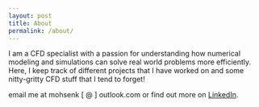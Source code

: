 ```yaml
---
layout: post
title: About
permalink: /about/
---
```


I am a CFD specialist with a passion for understanding how numerical modeling and 
simulations can solve real world problems more efficiently. Here, I keep track of
different projects that I have worked on and some nitty-gritty CFD stuff that I 
tend to forget! 

email me at mohsenk [ @ ] outlook.com or find out more on [LinkedIn](https://www.linkedin.com/in/mohsenka/).